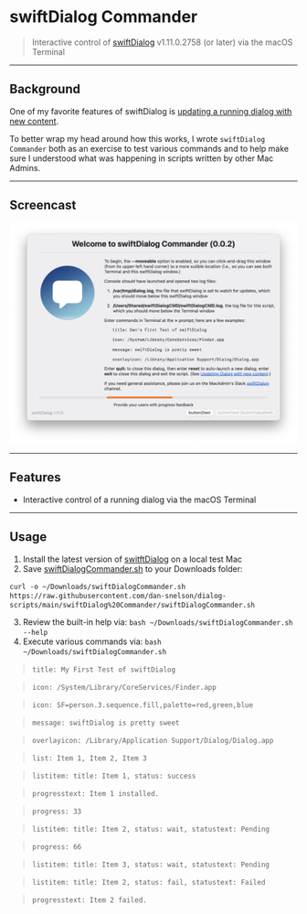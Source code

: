 # swiftDialog Commander

> Interactive control of [swiftDialog](https://github.com/bartreardon/swiftDialog/releases) v1.11.0.2758 (or later) via the macOS Terminal

---

## Background

One of my favorite features of swiftDialog is [updating a running dialog with new content](https://github.com/bartreardon/swiftDialog/wiki/Updating-Dialog-with-new-content--\(v1.9.0).

To better wrap my head around how this works, I wrote `swiftDialog Commander` both as an exercise to test various commands and to help make sure I understood what was happening in scripts written by other Mac Admins.

---

## Screencast

[<img alt="swiftDialog Commander" width="650px" src="images/screencast_still_image.png" />](https://rumble.com/v171h8u-swiftdialog-commander-0.0.1.html)

---

## Features

- Interactive control of a running dialog via the macOS Terminal

---

## Usage

1. Install the latest version of [switftDialog](https://github.com/bartreardon/swiftDialog/releases) on a local test Mac 
2. Save [swiftDialogCommander.sh](https://raw.githubusercontent.com/dan-snelson/dialog-scripts/main/swiftDialog%20Commander/swiftDialogCommander.sh) to your Downloads folder:
```console
curl -o ~/Downloads/swiftDialogCommander.sh https://raw.githubusercontent.com/dan-snelson/dialog-scripts/main/swiftDialog%20Commander/swiftDialogCommander.sh
```
3. Review the built-in help via: `bash ~/Downloads/swiftDialogCommander.sh --help`
4. Execute various commands via: `bash ~/Downloads/swiftDialogCommander.sh`
> `title: My First Test of swiftDialog`

> `icon: /System/Library/CoreServices/Finder.app`

> `icon: SF=person.3.sequence.fill,palette=red,green,blue`

> `message: swiftDialog is pretty sweet`

> `overlayicon: /Library/Application Support/Dialog/Dialog.app`

> `list: Item 1, Item 2, Item 3`

> `listitem: title: Item 1, status: success`

> `progresstext: Item 1 installed.`

> `progress: 33`

> `listitem: title: Item 2, status: wait, statustext: Pending`

> `progress: 66`

> `listitem: title: Item 3, status: wait, statustext: Pending`

> `listitem: title: Item 2, status: fail, statustext: Failed`

> `progresstext: Item 2 failed.`
